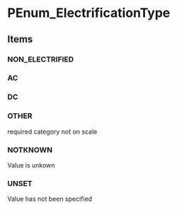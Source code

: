 # PEnum_ElectrificationType

## Items

### NON_ELECTRIFIED


### AC


### DC


### OTHER
required category not on scale

### NOTKNOWN
Value is unkown

### UNSET
Value has not been specified
